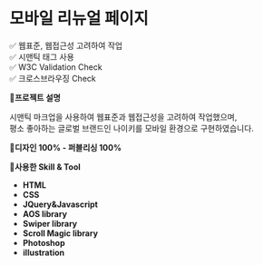 # 모바일 리뉴얼 페이지

✅ 웹표준, 웹접근성 고려하여 작업<br>
✅ 시맨틱 태그 사용<br>
✅ W3C Validation Check<br>
✅ 크로스브라우징 Check<br>

📝**프로젝트 설명**

시맨틱 마크업을 사용하여 웹표준과 웹접근성을 고려하여 작업했으며,<br>
평소 좋아하는 글로벌 브랜드인 나이키를 모바일 환경으로 구현하였습니다.

📝**디자인 100% - 퍼블리싱 100%**

📝**사용한 Skill & Tool**

- **HTML**
- **CSS**
- **JQuery&Javascript**
- **AOS library**
- **Swiper library**
- **Scroll Magic library**
- **Photoshop**
- **illustration**
